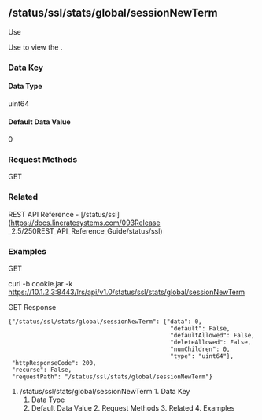 ## /status/ssl/stats/global/sessionNewTerm

Use

Use to view the .

### Data Key

#### Data Type

uint64

#### Default Data Value

0

### Request Methods

GET

### Related

REST API Reference - [/status/ssl](https://docs.lineratesystems.com/093Release
_2.5/250REST_API_Reference_Guide/status/ssl)

### Examples

GET

curl -b cookie.jar -k
https://10.1.2.3:8443/lrs/api/v1.0/status/ssl/stats/global/sessionNewTerm

GET Response

    
    {"/status/ssl/stats/global/sessionNewTerm": {"data": 0,
                                                  "default": False,
                                                  "defaultAllowed": False,
                                                  "deleteAllowed": False,
                                                  "numChildren": 0,
                                                  "type": "uint64"},
     "httpResponseCode": 200,
     "recurse": False,
     "requestPath": "/status/ssl/stats/global/sessionNewTerm"}
    

  1. /status/ssl/stats/global/sessionNewTerm
    1. Data Key
      1. Data Type
      2. Default Data Value
    2. Request Methods
    3. Related
    4. Examples

